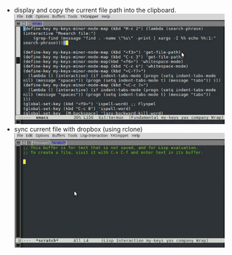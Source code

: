 
- display and copy the current file path into the clipboard.
![](images/copy_current_file_path.gif)
- sync current file with dropbox (using rclone)
![](images/rclone_dropbox.gif)
